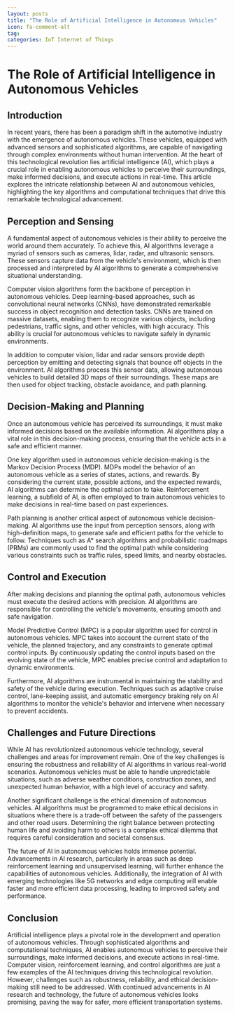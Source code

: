 ```yaml
---
layout: posts
title: "The Role of Artificial Intelligence in Autonomous Vehicles"
icon: fa-comment-alt
tag:      
categories: IoT Internet of Things
---
```



# The Role of Artificial Intelligence in Autonomous Vehicles

## Introduction
In recent years, there has been a paradigm shift in the automotive industry with the emergence of autonomous vehicles. These vehicles, equipped with advanced sensors and sophisticated algorithms, are capable of navigating through complex environments without human intervention. At the heart of this technological revolution lies artificial intelligence (AI), which plays a crucial role in enabling autonomous vehicles to perceive their surroundings, make informed decisions, and execute actions in real-time. This article explores the intricate relationship between AI and autonomous vehicles, highlighting the key algorithms and computational techniques that drive this remarkable technological advancement.

## Perception and Sensing
A fundamental aspect of autonomous vehicles is their ability to perceive the world around them accurately. To achieve this, AI algorithms leverage a myriad of sensors such as cameras, lidar, radar, and ultrasonic sensors. These sensors capture data from the vehicle's environment, which is then processed and interpreted by AI algorithms to generate a comprehensive situational understanding.

Computer vision algorithms form the backbone of perception in autonomous vehicles. Deep learning-based approaches, such as convolutional neural networks (CNNs), have demonstrated remarkable success in object recognition and detection tasks. CNNs are trained on massive datasets, enabling them to recognize various objects, including pedestrians, traffic signs, and other vehicles, with high accuracy. This ability is crucial for autonomous vehicles to navigate safely in dynamic environments.

In addition to computer vision, lidar and radar sensors provide depth perception by emitting and detecting signals that bounce off objects in the environment. AI algorithms process this sensor data, allowing autonomous vehicles to build detailed 3D maps of their surroundings. These maps are then used for object tracking, obstacle avoidance, and path planning.

## Decision-Making and Planning
Once an autonomous vehicle has perceived its surroundings, it must make informed decisions based on the available information. AI algorithms play a vital role in this decision-making process, ensuring that the vehicle acts in a safe and efficient manner.

One key algorithm used in autonomous vehicle decision-making is the Markov Decision Process (MDP). MDPs model the behavior of an autonomous vehicle as a series of states, actions, and rewards. By considering the current state, possible actions, and the expected rewards, AI algorithms can determine the optimal action to take. Reinforcement learning, a subfield of AI, is often employed to train autonomous vehicles to make decisions in real-time based on past experiences.

Path planning is another critical aspect of autonomous vehicle decision-making. AI algorithms use the input from perception sensors, along with high-definition maps, to generate safe and efficient paths for the vehicle to follow. Techniques such as A* search algorithms and probabilistic roadmaps (PRMs) are commonly used to find the optimal path while considering various constraints such as traffic rules, speed limits, and nearby obstacles.

## Control and Execution
After making decisions and planning the optimal path, autonomous vehicles must execute the desired actions with precision. AI algorithms are responsible for controlling the vehicle's movements, ensuring smooth and safe navigation.

Model Predictive Control (MPC) is a popular algorithm used for control in autonomous vehicles. MPC takes into account the current state of the vehicle, the planned trajectory, and any constraints to generate optimal control inputs. By continuously updating the control inputs based on the evolving state of the vehicle, MPC enables precise control and adaptation to dynamic environments.

Furthermore, AI algorithms are instrumental in maintaining the stability and safety of the vehicle during execution. Techniques such as adaptive cruise control, lane-keeping assist, and automatic emergency braking rely on AI algorithms to monitor the vehicle's behavior and intervene when necessary to prevent accidents.

## Challenges and Future Directions
While AI has revolutionized autonomous vehicle technology, several challenges and areas for improvement remain. One of the key challenges is ensuring the robustness and reliability of AI algorithms in various real-world scenarios. Autonomous vehicles must be able to handle unpredictable situations, such as adverse weather conditions, construction zones, and unexpected human behavior, with a high level of accuracy and safety.

Another significant challenge is the ethical dimension of autonomous vehicles. AI algorithms must be programmed to make ethical decisions in situations where there is a trade-off between the safety of the passengers and other road users. Determining the right balance between protecting human life and avoiding harm to others is a complex ethical dilemma that requires careful consideration and societal consensus.

The future of AI in autonomous vehicles holds immense potential. Advancements in AI research, particularly in areas such as deep reinforcement learning and unsupervised learning, will further enhance the capabilities of autonomous vehicles. Additionally, the integration of AI with emerging technologies like 5G networks and edge computing will enable faster and more efficient data processing, leading to improved safety and performance.

## Conclusion
Artificial intelligence plays a pivotal role in the development and operation of autonomous vehicles. Through sophisticated algorithms and computational techniques, AI enables autonomous vehicles to perceive their surroundings, make informed decisions, and execute actions in real-time. Computer vision, reinforcement learning, and control algorithms are just a few examples of the AI techniques driving this technological revolution. However, challenges such as robustness, reliability, and ethical decision-making still need to be addressed. With continued advancements in AI research and technology, the future of autonomous vehicles looks promising, paving the way for safer, more efficient transportation systems.